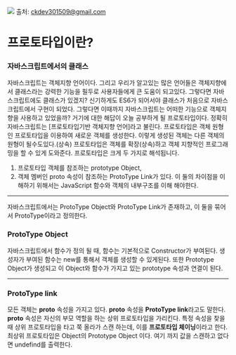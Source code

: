 ![](https://images.velog.io/images/pp8960/post/6a58f43d-85c2-424e-80d0-ab888fb95144/image.png)
출처: ckdev301509@gmail.com
# 프로토타입이란?
### 자바스크립트에서의 클래스
자바스크립트는 객체지향 언어이다.
그리고 우리가 알고있는 많은 언어들은 객체지향에서 클래스라는 강력한 기능을 필두로
사용자들에게 큰 도움이 되고있다. 그렇다면 자바스크립트에도 클래스가 있겠지?
신기하게도 ES6가 되어서야 클래스가 처음으로 자바스크립트에서 구현이 되었다.
그렇다면 이때까지 자바스크립트는 어떠한 기능으로 객체지향을 사용하고 있었을까?
거기에 대한 해답이 오늘 공부하게 될 프로토타입이다.
정확히 자바스크립트는 [프로토타입기반 객체지향 언어]라고 불린다.
프로토타입은 객체 원형인 프로토타입을 이용하여 새로운 객체를 생성한다.
이렇게 생성된 객체는 다른 객체의 원형이 될수도있다.(상속) 프로토타입은 객체를 확장(상속)하고 객체 지향적인 프로그래밍을 할 수 있게 도와준다.
프로토타입은 크게 두 가지로 해석됩니다.
1. 프로토타입 객체를 참조하는 prototype Object,
2. 객체 멤버인 proto 속성이 참조하는 ProtoType Link가 있다.
   이 둘의 차이점을 이해하기 위해서는 JavaScript 함수와 객체의 내부구조를 이해 해야한다.
___
자바스크립트에서는 ProtoType Object와 ProtoType Link가 존재하고,
이 둘을 묶어서 ProtoType이라고 정의한다.

### ProtoType Object
자바스크립트에서 함수가 정의 될 때, 함수는 기본적으로 Constructor가 부여된다.
생성자가 부여된 함수는 new를 통해서 객체를 생성할 수 있게된다.
또한 Prototype Object가 생성되고 이 Object와 함수가 가지고 있는 prototype 속성과 연결이 된다.
___
### ProtoType link
모든 객체는 __proto__ 속성을 가지고 있다.
__proto__ 속성을 **ProtoType link**라고도 말한다.
__proto__ 속성은 자신의 부모 역할을 하는 상위 프로토타입을 가리킨다.
특정 속성을 찾을때 상위 프로토타입을 타고 쭉 올라가 스캔 하는데,
이를 **프로토타입 체이닝**이라고 한다.
최상위 프로토타입은 Object의 Prototype Object 이다. 여기 까지 값을 스캔하고 없다면 undefind를 출력한다.


